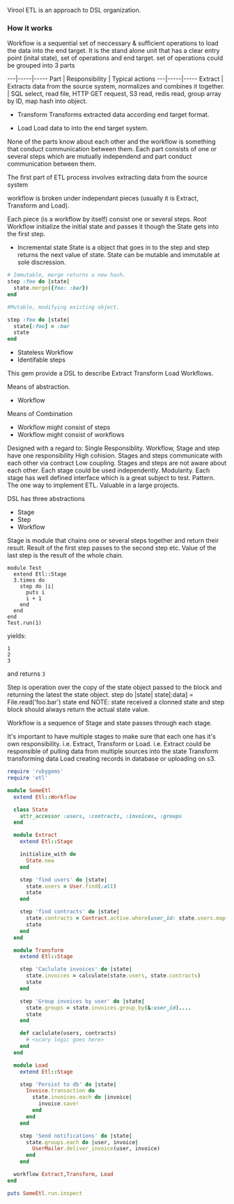 Virool ETL is an approach to DSL organization.


### How it works

Workflow is a sequential set of neccessary & sufficient operations to load the data into the end target. 
It is the stand alone unit that has a clear entry point (inital state), set of operations and end target.
set of operations could be grouped into 3 parts

---|-----|-----
Part | Responsibility | Typical actions
---|-----|-----
Extract | Extracts data from the source system, normalizes and combines it together. | SQL select, read file, HTTP GET request, S3 read, redis read, group array by ID, map hash into object.


* Transform
Transforms extracted data according end target format.


* Load
Load data to into the end target system.

None of the parts know about each other and the workflow is something that conduct communication between them.
Each part consists of one or several steps which are mutually independend and part conduct communication between them.




The first part of ETL process involves extracting data from the source system

workflow is broken under independant pieces (usually it is Extract, Transform and Load).



Each piece (is a workflow by itself) consist one or several steps.
Root Workflow initialize the initial state and passes it though the
State gets into the first step.
* Incremental state
State is a object that goes in to the step and step returns the next value of state.
State can be mutable and immutable at sole discression.

``` ruby
# Immutable, merge returns a new hash.
step :foo do |state|
  state.merge({foo: :bar})
end

#Mutable, modifying existing object.

step :foo do |state|
  state[:foo] = :bar
  state
end
```



* Stateless Workflow
* Identifable steps

This gem provide a DSL to describe Extract Transform Load Workflows.

Means of abstraction.
* Workflow

Means of Combination
* Workflow might consist of steps
* Workflow might consist of workflows


Designed with a regard to:
Single Responsiblity. Workflow, Stage and step have one responsibility
High cohision. Stages and steps communicate with each other via contract
Low coupling. Stages and steps are not aware about each other. Each stage could be used independently.
Modularity. Each stage has well defined interface which is a great subject to test.
Pattern. The one way to implement ETL. Valuable in a large projects.


DSL has three abstractions
* Stage
* Step
* Workflow

Stage is module that chains one or several steps together and return their result. Result of the first step passes to the second step etc. Value of the last step is the result of the whole chain.
```
module Test
  extend Etl::Stage
  3.times do
    step do |i|
      puts i
      i + 1
    end
  end
end
Test.run(1)
```
yields:
```
1
2
3
```
and returns `3`


Step is operation over the copy of the state object passed to the block and returning the latest the state object.
step do |state|
  state[:data] = File.read('foo.bar')
  state
end
NOTE: state received a clonned state and step block should always return the actual state value.

Workflow is a sequence of Stage and state passes through each stage.

It's important to have multiple stages to make sure that each one has it's own responsibility. i.e. Extract, Transform or Load.
i.e.
Extract could be responsible of pulling data from multiple sources into the state
Transform transforming data
Load creating records in database or uploading on s3.


```ruby
require 'rubygems'
require 'etl'

module SomeEtl
  extend Etl::Workflow

  class State
    attr_accessor :users, :contracts, :invoices, :groups
  end

  module Extract
    extend Etl::Stage

    initialize_with do
      State.new
    end

    step 'find users' do |state|
      state.users = User.find(:all)
      state
    end

    step 'find contracts' do |state|
      state.contracts = Contract.active.where(user_id: state.users.map(&:id))
      state
    end
  end

  module Transform
    extend Etl::Stage

    step 'Caclulate invoices' do |state|
      state.invoices = calculate(state.users, state.contracts)
      state
    end

    step 'Group invoices by user' do |state|
      state.groups = state.invoices.group_by(&:user_id)....
      state
    end

    def caclulate(users, contracts)
      # <scary logic goes here>
    end
  end

  module Load
    extend Etl::Stage

    step 'Persist to db' do |state|
      Invoice.transaction do
        state.invoices.each do |invoice|
          invoice.save!
        end
      end
    end

    step 'Send notifications' do |state|
      state.groups.each do |user, invoice|
        UserMailer.deliver_invoice(user, invoice)
      end
    end

  workflow Extract,Transform, Load
end

puts SomeEtl.run.inspect
```



